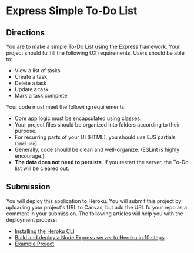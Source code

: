 # Express Simple To-Do List

## Directions
You are to make a simple To-Do List using the Express framework. Your project should fullfill the following UX requirements. Users should be able to:
  * View a list of tasks
  * Create a task
  * Delete a task
  * Update a task
  * Mark a task complete

Your code must meet the following requirements:
  * Core app logic must be encapsulated using classes.
  * Your project files should be organized into folders according to their purpose.
  * For recurring parts of your UI (HTML), you should use EJS partials (`include`).
  * Generally, code should be clean and well-organize. (ESLint is highly encourage.)
  * **The data does not need to persists**. If you restart the server, the To-Do list will be cleared out. 

## Submission
You will deploy this application to Heroku. You will submit this project by uploading your project's URL to Canvas, but add the URL fo your repo as a comment in your submission. The following articles will help you with the deployment process:
  * [Installing the Heroku CLI](https://devcenter.heroku.com/articles/heroku-cli)
  * [Build and deploy a Node Express server to Heroku in 10 steps](https://medium.com/@grantspilsbury/build-and-deploy-a-node-express-server-to-heroku-in-10-steps-70c936ab15dc)
  * [Example Project](https://infinite-escarpment-79350.herokuapp.com/)
